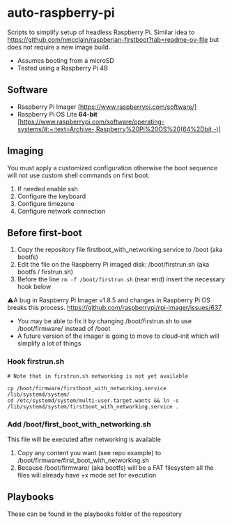 # auto-raspberry-pi
Scripts to simplify setup of headless Raspberry Pi. Similar idea to https://github.com/nmcclain/raspberian-firstboot?tab=readme-ov-file but does not require a new image build.

* Assumes booting from a microSD
* Tested using a Raspberry Pi 4B

## Software

* Raspberry Pi Imager [https://www.raspberrypi.com/software/]
* Raspberry Pi OS Lite **64-bit** [https://www.raspberrypi.com/software/operating-systems/#:~:text=Archive-,Raspberry%20Pi%20OS%20(64%2Dbit,-)]

## Imaging

You must apply a customized configuration otherwise the boot sequence will not use custom shell commands on first boot.

1. If needed enable ssh
1. Configure the keyboard
1. Configure timezone
1. Configure network connection

## Before first-boot

1. Copy the repository file firstboot_with_networking.service to /boot (aka bootfs)
1. Edit the file on the Raspberry Pi imaged disk: /boot/firstrun.sh (aka bootfs / firstrun.sh)
1. Before the line `rm -f /boot/firstrun.sh` (near end) insert the necessary hook below

⚠️A bug in Raspberry Pi Imager v1.8.5 and changes in Raspberry Pi OS breaks this process. https://github.com/raspberrypi/rpi-imager/issues/637
- You may be able to fix it by changing /boot/firstrun.sh to use /boot/firmware/ instead of /boot
- A future version of the imager is going to move to cloud-init which will simplify a lot of things

### Hook firstrun.sh

```shell
# Note that in firstrun.sh networking is not yet available

cp /boot/firmware/firstboot_with_networking.service /lib/systemd/system/
cd /etc/systemd/system/multi-user.target.wants && ln -s /lib/systemd/system/firstboot_with_networking.service .
```

### Add /boot/first_boot_with_networking.sh

This file will be executed after networking is available

1. Copy any content you want (see repo example) to /boot/firmware/first_boot_with_networking.sh
1. Because /boot/firmware/ (aka bootfs) will be a FAT filesystem all the files will already have +x mode set for execution

## Playbooks

These can be found in the playbooks folder of the repository
